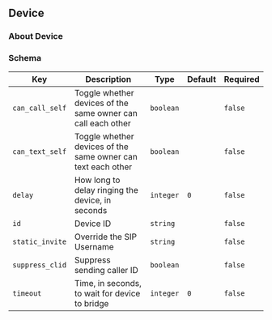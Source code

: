 ## Device

### About Device

### Schema

Key | Description | Type | Default | Required
--- | ----------- | ---- | ------- | --------
`can_call_self` | Toggle whether devices of the same owner can call each other | `boolean` |   | `false`
`can_text_self` | Toggle whether devices of the same owner can text each other | `boolean` |   | `false`
`delay` | How long to delay ringing the device, in seconds | `integer` | `0` | `false`
`id` | Device ID | `string` |   | `false`
`static_invite` | Override the SIP Username | `string` |   | `false`
`suppress_clid` | Suppress sending caller ID | `boolean` |   | `false`
`timeout` | Time, in seconds, to wait for device to bridge | `integer` | `0` | `false`
